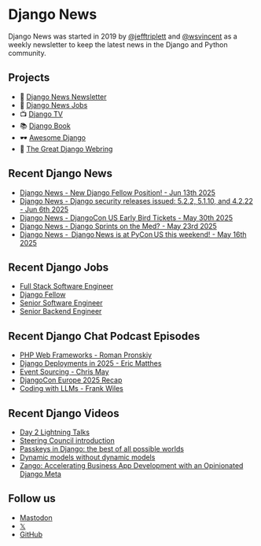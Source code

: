 # Django News

Django News was started in 2019 by [@jefftriplett](https://github.com/jefftriplett) and [@wsvincent](https://github.com/wsvincent) as a weekly newsletter to keep the latest news in the Django and Python community.

## Projects

- :newspaper: [Django News Newsletter](https://django-news.com)
- :briefcase: [Django News Jobs](https://jobs.django-news.com)
- :tv: [Django TV](https://djangotv.com)
- :books: [Django Book](https://djangobook.com)
- :dark_sunglasses: [Awesome Django](https://awesomedjango.org)
- :ring: [The Great Django Webring](https://djangowebring.com)

## Recent Django News

<!--START_SECTION:news-->
- [Django News - New Django Fellow Position! - Jun 13th 2025](https://django-news.com/issues/289)
- [Django News - Django security releases issued: 5.2.2, 5.1.10, and 4.2.22 - Jun 6th 2025](https://django-news.com/issues/288)
- [Django News - DjangoCon US Early Bird Tickets - May 30th 2025](https://django-news.com/issues/287)
- [Django News - Django Sprints on the Med? - May 23rd 2025](https://django-news.com/issues/286)
- [Django News -  Django News is at PyCon US this weekend! - May 16th 2025](https://django-news.com/issues/285)
<!--END_SECTION:news-->

## Recent Django Jobs

<!--START_SECTION:jobs-->
- [Full Stack Software Engineer](https://jobs.django-news.com/494/full-stack-software-engineer-switchboard/)
- [Django Fellow](https://jobs.django-news.com/491/dsf-calls-for-applicants-for-a-django-fellow-weblog-django/)
- [Senior Software Engineer](https://jobs.django-news.com/490/senior-software-engineer-simons-foundation/)
- [Senior Backend Engineer](https://jobs.django-news.com/476/senior-backend-engineer-wasmer/)
<!--END_SECTION:jobs-->

## Recent Django Chat Podcast Episodes

<!--START_SECTION:episodes-->
- [PHP Web Frameworks - Roman Pronskiy](https://djangochat.com)
- [Django Deployments in 2025 - Eric Matthes](https://djangochat.com)
- [Event Sourcing - Chris May](https://djangochat.com)
- [DjangoCon Europe 2025 Recap](https://djangochat.com)
- [Coding with LLMs - Frank Wiles](https://djangochat.com)
<!--END_SECTION:episodes-->

## Recent Django Videos

<!--START_SECTION:videos-->
- [Day 2 Lightning Talks](https://djangotv.com/videos/djangocon-europe/2025/djangocon-europe-2025-day-2-lightning-talks/)
- [Steering Council introduction](https://djangotv.com/videos/djangocon-europe/2025/djangocon-europe-2025-steering-council-introduction/)
- [Passkeys in Django: the best of all possible worlds](https://djangotv.com/videos/djangocon-europe/2025/djangocon-europe-2025-passkeys-in-django-the-best-of-all-possible-worlds/)
- [Dynamic models without dynamic models](https://djangotv.com/videos/djangocon-europe/2025/djangocon-europe-2025-dynamic-models-without-dynamic-models/)
- [Zango: Accelerating Business App Development with an Opinionated Django Meta](https://djangotv.com/videos/djangocon-europe/2025/djangocon-europe-2025-zango-accelerating-business-app-development-with-an-opinionated-django-meta/)
<!--END_SECTION:videos-->

## Follow us

- [Mastodon](https://mastodon.social/@djangonews)
- [𝕏](https://x.com/djangonewsbot)
- [GitHub](https://github.com/django-news)
